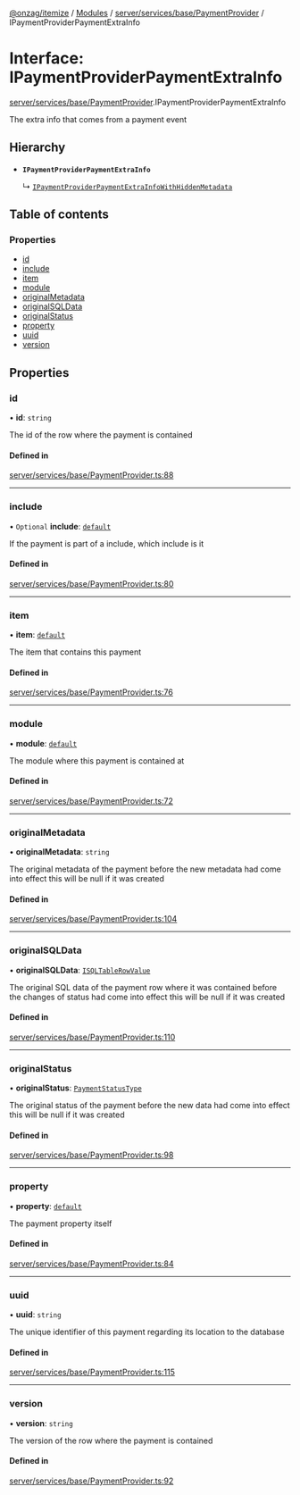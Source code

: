 [@onzag/itemize](../README.md) / [Modules](../modules.md) / [server/services/base/PaymentProvider](../modules/server_services_base_PaymentProvider.md) / IPaymentProviderPaymentExtraInfo

# Interface: IPaymentProviderPaymentExtraInfo

[server/services/base/PaymentProvider](../modules/server_services_base_PaymentProvider.md).IPaymentProviderPaymentExtraInfo

The extra info that comes from a payment event

## Hierarchy

- **`IPaymentProviderPaymentExtraInfo`**

  ↳ [`IPaymentProviderPaymentExtraInfoWithHiddenMetadata`](server_services_base_PaymentProvider.IPaymentProviderPaymentExtraInfoWithHiddenMetadata.md)

## Table of contents

### Properties

- [id](server_services_base_PaymentProvider.IPaymentProviderPaymentExtraInfo.md#id)
- [include](server_services_base_PaymentProvider.IPaymentProviderPaymentExtraInfo.md#include)
- [item](server_services_base_PaymentProvider.IPaymentProviderPaymentExtraInfo.md#item)
- [module](server_services_base_PaymentProvider.IPaymentProviderPaymentExtraInfo.md#module)
- [originalMetadata](server_services_base_PaymentProvider.IPaymentProviderPaymentExtraInfo.md#originalmetadata)
- [originalSQLData](server_services_base_PaymentProvider.IPaymentProviderPaymentExtraInfo.md#originalsqldata)
- [originalStatus](server_services_base_PaymentProvider.IPaymentProviderPaymentExtraInfo.md#originalstatus)
- [property](server_services_base_PaymentProvider.IPaymentProviderPaymentExtraInfo.md#property)
- [uuid](server_services_base_PaymentProvider.IPaymentProviderPaymentExtraInfo.md#uuid)
- [version](server_services_base_PaymentProvider.IPaymentProviderPaymentExtraInfo.md#version)

## Properties

### id

• **id**: `string`

The id of the row where the payment is contained

#### Defined in

[server/services/base/PaymentProvider.ts:88](https://github.com/onzag/itemize/blob/f2db74a5/server/services/base/PaymentProvider.ts#L88)

___

### include

• `Optional` **include**: [`default`](../classes/base_Root_Module_ItemDefinition_Include.default.md)

If the payment is part of a include, which include is it

#### Defined in

[server/services/base/PaymentProvider.ts:80](https://github.com/onzag/itemize/blob/f2db74a5/server/services/base/PaymentProvider.ts#L80)

___

### item

• **item**: [`default`](../classes/base_Root_Module_ItemDefinition.default.md)

The item that contains this payment

#### Defined in

[server/services/base/PaymentProvider.ts:76](https://github.com/onzag/itemize/blob/f2db74a5/server/services/base/PaymentProvider.ts#L76)

___

### module

• **module**: [`default`](../classes/base_Root_Module.default.md)

The module where this payment is contained at

#### Defined in

[server/services/base/PaymentProvider.ts:72](https://github.com/onzag/itemize/blob/f2db74a5/server/services/base/PaymentProvider.ts#L72)

___

### originalMetadata

• **originalMetadata**: `string`

The original metadata of the payment before the new metadata
had come into effect
this will be null if it was created

#### Defined in

[server/services/base/PaymentProvider.ts:104](https://github.com/onzag/itemize/blob/f2db74a5/server/services/base/PaymentProvider.ts#L104)

___

### originalSQLData

• **originalSQLData**: [`ISQLTableRowValue`](base_Root_sql.ISQLTableRowValue.md)

The original SQL data of the payment row where it was contained
before the changes of status had come into effect
this will be null if it was created

#### Defined in

[server/services/base/PaymentProvider.ts:110](https://github.com/onzag/itemize/blob/f2db74a5/server/services/base/PaymentProvider.ts#L110)

___

### originalStatus

• **originalStatus**: [`PaymentStatusType`](../enums/base_Root_Module_ItemDefinition_PropertyDefinition_types_payment.PaymentStatusType.md)

The original status of the payment before the new data
had come into effect
this will be null if it was created

#### Defined in

[server/services/base/PaymentProvider.ts:98](https://github.com/onzag/itemize/blob/f2db74a5/server/services/base/PaymentProvider.ts#L98)

___

### property

• **property**: [`default`](../classes/base_Root_Module_ItemDefinition_PropertyDefinition.default.md)

The payment property itself

#### Defined in

[server/services/base/PaymentProvider.ts:84](https://github.com/onzag/itemize/blob/f2db74a5/server/services/base/PaymentProvider.ts#L84)

___

### uuid

• **uuid**: `string`

The unique identifier of this payment regarding its location to
the database

#### Defined in

[server/services/base/PaymentProvider.ts:115](https://github.com/onzag/itemize/blob/f2db74a5/server/services/base/PaymentProvider.ts#L115)

___

### version

• **version**: `string`

The version of the row where the payment is contained

#### Defined in

[server/services/base/PaymentProvider.ts:92](https://github.com/onzag/itemize/blob/f2db74a5/server/services/base/PaymentProvider.ts#L92)
